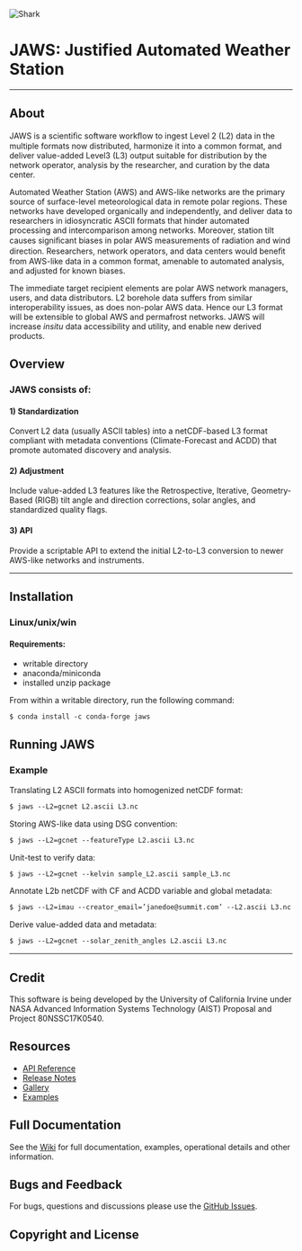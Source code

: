 ![Shark](./img/shark.jpg?raw=true)


# JAWS: Justified Automated Weather Station
___

## About

JAWS is a scientiﬁc software workﬂow to ingest Level 2 (L2) data in the multiple formats now distributed, harmonize it into a common format, and deliver value-added Level3 (L3) output suitable for distribution by the network operator, analysis by the researcher, and curation by the data center. 

Automated Weather Station (AWS) and AWS-like networks are the primary source of surface-level meteorological data in remote polar regions. These networks have developed organically and independently, and deliver data to researchers in idiosyncratic ASCII formats that hinder automated processing and intercomparison among networks. Moreover, station tilt causes signiﬁcant biases in polar AWS measurements of radiation and wind direction. Researchers, network operators, and data centers would beneﬁt from AWS-like data in a common format, amenable to automated analysis, and adjusted for known biases.

The immediate target recipient elements are polar AWS network managers, users, and data distributors. L2 borehole data suffers from similar interoperability issues, as does non-polar AWS data. Hence our L3 format will be extensible to global AWS and permafrost networks. JAWS will increase *insitu* data accessibility and utility, and enable new derived products.

## Overview

### JAWS consists of:

#### 1) Standardization

Convert L2 data (usually ASCII tables) into a netCDF-based L3 format compliant with metadata conventions (Climate-Forecast and ACDD) that promote automated discovery and
analysis. 

#### 2) Adjustment

Include value-added L3 features like the Retrospective, Iterative, Geometry-Based (RIGB) tilt angle and direction corrections, solar angles, and standardized quality flags. 

#### 3) API

Provide a scriptable API to extend the initial L2-to-L3 conversion to newer AWS-like networks and instruments.

___
## Installation
### Linux/unix/win
#### Requirements:
* writable directory
* anaconda/miniconda
* installed unzip package

From within a writable directory, run the following command:
``` html
$ conda install -c conda-forge jaws
```

## Running JAWS
### Example
Translating L2 ASCII formats into homogenized netCDF format:
``` html
$ jaws --L2=gcnet L2.ascii L3.nc
```
Storing AWS-like data using DSG convention:
``` html
$ jaws --L2=gcnet --featureType L2.ascii L3.nc
```
Unit-test to verify data:
``` html
$ jaws --L2=gcnet --kelvin sample_L2.ascii sample_L3.nc
```
Annotate L2b netCDF with CF and ACDD variable and global metadata:
``` html
$ jaws --L2=imau --creator_email=’janedoe@summit.com’ --L2.ascii L3.nc
```
Derive value-added data and metadata:
``` html
$ jaws --L2=gcnet --solar_zenith_angles L2.ascii L3.nc
```
<!--
* Should see similar log output to the following:
``` html
DEBUG : filemanager     Creating packet: './Example_data/AKUL232'
DEBUG : filemanager     Dropping packet: './Example_data/AKUL232'
DEBUG : filemanager     Creating packet: './Example_data/AKUL232'
DEBUG : filemanager     Creating packet: 1
DEBUG : filemanager     Creating packet: './Example_data/AKUL232.log'
DEBUG : filemanager     Creating packet: './Example_data/AUPA299'
DEBUG : filemanager     Dropping packet: './Example_data/AUPA299'
DEBUG : filemanager     Creating packet: './Example_data/AUPA299'
DEBUG : filemanager     Creating packet: 2
```
-->

___
## Credit

This software is being developed by the University of California Irvine under NASA Advanced Information Systems Technology (AIST) Proposal and Project 80NSSC17K0540.



## Resources

* [API Reference](https://github.com/jaws/jaws/blob/master/API.md)
* [Release Notes](https://github.com/jaws/jaws/releases)
* [Gallery](https://github.com/jaws/jaws/wiki/Gallery)
* [Examples](https://)


## Full Documentation

See the [Wiki](https://github.com/jaws/jaws/wiki/) for full documentation, examples, operational details and other information.


## Bugs and Feedback

For bugs, questions and discussions please use the [GitHub Issues](https://github.com/jaws/jaws/issues).

 
## Copyright and License

